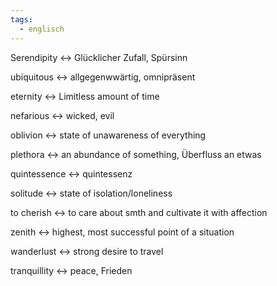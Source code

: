 ```yaml
---
tags:
  - englisch
---
```

Serendipity <-> Glücklicher Zufall, Spürsinn
<!--SR:!2024-07-26,17,292!2024-07-28,17,297-->

ubiquitous <-> allgegenwwärtig, omnipräsent
<!--SR:!2024-07-24,15,290!2024-07-25,14,297-->

eternity <-> Limitless amount of time
<!--SR:!2024-07-23,14,292!2024-07-27,16,297-->

nefarious <-> wicked, evil
<!--SR:!2024-07-26,17,292!2024-07-26,15,297-->

oblivion <-> state of unawareness of everything
<!--SR:!2024-07-20,11,272!2024-07-29,18,305-->

plethora <-> an abundance of something, Überfluss an etwas
<!--SR:!2024-07-28,17,297!2024-07-23,14,292-->

quintessence <-> quintessenz
<!--SR:!2024-07-23,14,292!2024-07-26,15,297-->

solitude <-> state of isolation/loneliness
<!--SR:!2024-07-23,14,290!2024-07-28,17,297-->

to cherish <-> to care about smth and cultivate it with affection
<!--SR:!2024-07-25,14,297!2024-07-19,11,270-->

zenith <-> highest, most successful point of a situation
<!--SR:!2024-07-27,16,305!2024-07-18,9,270-->

wanderlust <-> strong desire to travel
<!--SR:!2024-07-25,14,297!2024-07-22,13,292-->

tranquillity <-> peace, Frieden
<!--SR:!2024-07-21,13,272!2024-07-25,14,297-->
